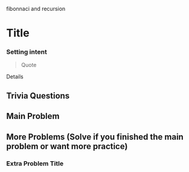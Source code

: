 fibonnaci and recursion

# Title

### Setting intent

> Quote

Details

## Trivia Questions

## Main Problem

## More Problems (Solve if you finished the main problem or want more practice)

### Extra Problem Title
